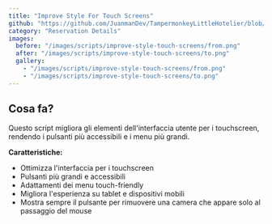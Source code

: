 ```yaml
---
title: "Improve Style For Touch Screens"
github: "https://github.com/JuanmanDev/TampermonkeyLittleHotelier/blob/main/frontdesk/reservationDetails/improveStyleForTouchScreens.user.js"
category: "Reservation Details"
images:
  before: "/images/scripts/improve-style-touch-screens/from.png"
  after: "/images/scripts/improve-style-touch-screens/to.png"
  gallery:
    - "/images/scripts/improve-style-touch-screens/from.png"
    - "/images/scripts/improve-style-touch-screens/to.png"
---
```


## Cosa fa?

Questo script migliora gli elementi dell'interfaccia utente per i touchscreen, rendendo i pulsanti più accessibili e i menu più grandi.

**Caratteristiche:**
- Ottimizza l'interfaccia per i touchscreen
- Pulsanti più grandi e accessibili
- Adattamenti dei menu touch-friendly
- Migliora l'esperienza su tablet e dispositivi mobili
- Mostra sempre il pulsante per rimuovere una camera che appare solo al passaggio del mouse
